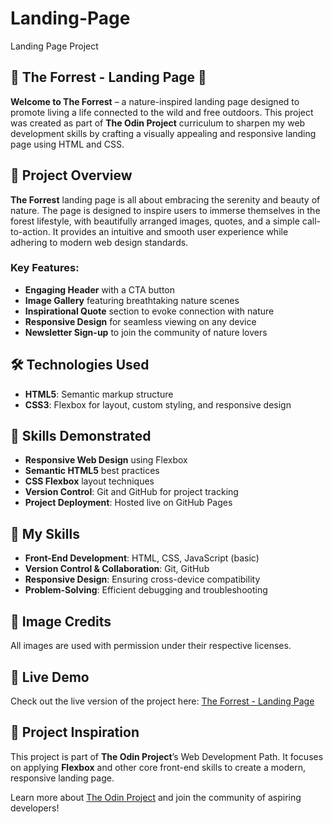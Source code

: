 # Landing-Page
Landing Page Project

## 🌲 The Forrest - Landing Page 🌲

**Welcome to The Forrest** – a nature-inspired landing page designed to promote living a life connected to the wild and free outdoors. This project was created as part of **The Odin Project** curriculum to sharpen my web development skills by crafting a visually appealing and responsive landing page using HTML and CSS.

## 🚀 Project Overview

**The Forrest** landing page is all about embracing the serenity and beauty of nature. The page is designed to inspire users to immerse themselves in the forest lifestyle, with beautifully arranged images, quotes, and a simple call-to-action. It provides an intuitive and smooth user experience while adhering to modern web design standards.

### Key Features:
- **Engaging Header** with a CTA button
- **Image Gallery** featuring breathtaking nature scenes
- **Inspirational Quote** section to evoke connection with nature
- **Responsive Design** for seamless viewing on any device
- **Newsletter Sign-up** to join the community of nature lovers

## 🛠️ Technologies Used

- **HTML5**: Semantic markup structure
- **CSS3**: Flexbox for layout, custom styling, and responsive design

## 💼 Skills Demonstrated

- **Responsive Web Design** using Flexbox
- **Semantic HTML5** best practices
- **CSS Flexbox** layout techniques
- **Version Control**: Git and GitHub for project tracking
- **Project Deployment**: Hosted live on GitHub Pages

## 🌟 My Skills

- **Front-End Development**: HTML, CSS, JavaScript (basic)
- **Version Control & Collaboration**: Git, GitHub
- **Responsive Design**: Ensuring cross-device compatibility
- **Problem-Solving**: Efficient debugging and troubleshooting

## 📸 Image Credits

All images are used with permission under their respective licenses.

## 🔗 Live Demo

Check out the live version of the project here: [The Forrest - Landing Page](https://aman11b.github.io/Landing-Page/)

## 📝 Project Inspiration

This project is part of **The Odin Project**’s Web Development Path. It focuses on applying **Flexbox** and other core front-end skills to create a modern, responsive landing page.

Learn more about [The Odin Project](https://www.theodinproject.com) and join the community of aspiring developers!
